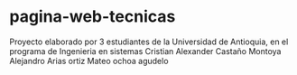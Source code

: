 # pagina-web-tecnicas
Proyecto elaborado por 3 estudiantes de la Universidad de Antioquia, en el programa de Ingenieria en sistemas
Cristian Alexander Castaño Montoya
Alejandro Arias ortiz
Mateo ochoa agudelo
